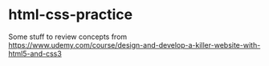 # html-css-practice
Some stuff to review concepts from https://www.udemy.com/course/design-and-develop-a-killer-website-with-html5-and-css3
